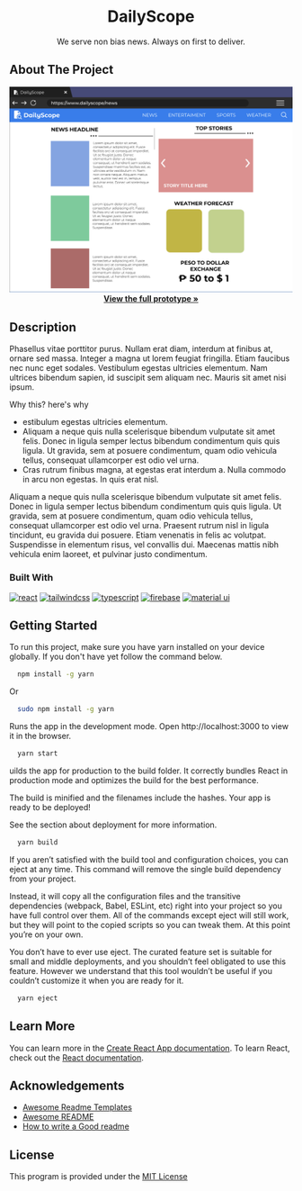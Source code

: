 <div align="center">
  <h1>DailyScope</h1>
  <p1>We serve non bias news. Always on first to deliver.</p1>
  
</div>

## About The Project
<div align="center"> 
  <a href="hhttps://github.com/ipetersenpai/DailyScope">
    <img src="public/project_preview.jpg" alt="preview" >
  </a>
  <br />
    <a href="https://www.figma.com/proto/UkAet7fkJR6M7fDppveBdM/DailyScope?node-id=2-4&scaling=scale-down"><strong>View the full prototype »</strong></a>
  <br />
  
</div>

<h2>Description</h2>

Phasellus vitae porttitor purus. Nullam erat diam, interdum at finibus at, ornare sed massa. Integer a magna ut lorem feugiat fringilla. Etiam faucibus nec nunc eget sodales. Vestibulum egestas ultricies elementum. Nam ultrices bibendum sapien, id suscipit sem aliquam nec. Mauris sit amet nisi ipsum.

Why this? here's why

* estibulum egestas ultricies elementum.
* Aliquam a neque quis nulla scelerisque bibendum vulputate sit amet felis. Donec in ligula semper lectus bibendum condimentum quis quis ligula. Ut gravida, sem at posuere condimentum, quam odio vehicula tellus, consequat ullamcorper est odio vel urna.
* Cras rutrum finibus magna, at egestas erat interdum a. Nulla commodo in arcu non egestas. In quis erat nisl.

Aliquam a neque quis nulla scelerisque bibendum vulputate sit amet felis. Donec in ligula semper lectus bibendum condimentum quis quis ligula. Ut gravida, sem at posuere condimentum, quam odio vehicula tellus, consequat ullamcorper est odio vel urna. Praesent rutrum nisl in ligula tincidunt, eu gravida dui posuere. Etiam venenatis in felis ac volutpat. Suspendisse in elementum risus, vel convallis dui. Maecenas mattis nibh vehicula enim laoreet, et pulvinar justo condimentum. 

### Built With

[![react](https://img.shields.io/badge/react-01defe?style=for-the-badge&logo=react&logoColor=white)](https://react.dev/)
[![tailwindcss](https://img.shields.io/badge/tailwindcss-1ae5c6?style=for-the-badge&logo=tailwindcss&logoColor=white)](https://tailwindcomponents.com/)
[![typescript](https://img.shields.io/badge/typescript-1DA1F2?style=for-the-badge&logo=typescript&logoColor=white)](https://www.typescriptlang.org/)
[![firebase](https://img.shields.io/badge/firebase-ffd900?style=for-the-badge&logo=firebase&logoColor=white)](https://firebase.google.com/)
[![material ui](https://img.shields.io/badge/materalUI-0069ff?style=for-the-badge&logo=mui&logoColor=white)](https://mui.com/)

## Getting Started

To run this project, make sure you have yarn installed on your device globally. If you don't have yet follow the command below.

```bash
  npm install -g yarn
```

Or
 
```bash
  sudo npm install -g yarn
```
Runs the app in the development mode.
Open http://localhost:3000 to view it in the browser.
```bash
  yarn start
```
uilds the app for production to the build folder.
It correctly bundles React in production mode and optimizes the build for the best performance.

The build is minified and the filenames include the hashes.
Your app is ready to be deployed!

See the section about deployment for more information.
```bash
  yarn build
```
If you aren’t satisfied with the build tool and configuration choices, you can eject at any time. This command will remove the single build dependency from your project.

Instead, it will copy all the configuration files and the transitive dependencies (webpack, Babel, ESLint, etc) right into your project so you have full control over them. All of the commands except eject will still work, but they will point to the copied scripts so you can tweak them. At this point you’re on your own.

You don’t have to ever use eject. The curated feature set is suitable for small and middle deployments, and you shouldn’t feel obligated to use this feature. However we understand that this tool wouldn’t be useful if you couldn’t customize it when you are ready for it.
```bash
  yarn eject
```

## Learn More

You can learn more in the [Create React App documentation](https://facebook.github.io/create-react-app/docs/getting-started).
To learn React, check out the [React documentation](https://reactjs.org/).


## Acknowledgements

 - [Awesome Readme Templates](https://awesomeopensource.com/project/elangosundar/awesome-README-templates)
 - [Awesome README](https://github.com/matiassingers/awesome-readme)
 - [How to write a Good readme](https://bulldogjob.com/news/449-how-to-write-a-good-readme-for-your-github-project)


## License

This program is provided under the [MIT License](https://github.com/ipetersenpai/DailyScope/blob/main/LICENSE)
